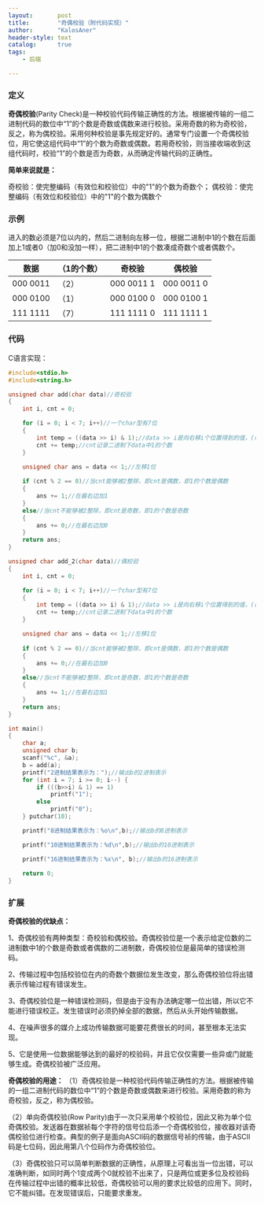 ```yaml
---
layout:       post
title:        "奇偶校验（附代码实现）"
author:       "KalosAner"
header-style: text
catalog:      true
tags:
    - 后端

---
```


### 定义

**奇偶校验**(Parity Check)是一种校验代码传输正确性的方法。根据被传输的一组二进制代码的数位中“1”的个数是奇数或偶数来进行校验。采用奇数的称为奇校验，反之，称为偶校验。采用何种校验是事先规定好的。通常专门设置一个奇偶校验位，用它使这组代码中“1”的个数为奇数或偶数。若用奇校验，则当接收端收到这组代码时，校验“1”的个数是否为奇数，从而确定传输代码的正确性。

**简单来说就是：**

奇校验：使完整编码（有效位和校验位）中的"1"的个数为奇数个；
偶校验：使完整编码（有效位和校验位）中的"1"的个数为偶数个

### 示例

进入的数必须是7位以内的，然后二进制向左移一位，根据二进制中1的个数在后面加上1或者0（加0和没加一样），把二进制中1的个数凑成奇数个或者偶数个。

| 数据     | （1的个数） | 奇校验     | 偶校验     |
| -------- | ----------- | ---------- | ---------- |
| 000 0011 | （2）       | 000 0011 1 | 000 0011 0 |
| 000 0100 | （1）       | 000 0100 0 | 000 0100 1 |
| 111 1111 | （7）       | 111 1111 0 | 111 1111 1 |

### 代码

C语言实现：

```c
#include<stdio.h>
#include<string.h>

unsigned char add(char data)//奇校验 
{
    int i, cnt = 0;

    for (i = 0; i < 7; i++)//一个char型有7位
    {
        int temp = ((data >> i) & 1);//data >> i是向右移i个位置得到的值，((data >> i) & 1)是与1不同的个数
        cnt += temp;//cnt记录二进制下data中1的个数
    }

    unsigned char ans = data << 1;//左移1位 
    
    if (cnt % 2 == 0)//当cnt能够被2整除，即cnt是偶数，即1的个数是偶数
    {
        ans += 1;//在最右边加1
    }
    else//当cnt不能够被2整除，即cnt是奇数，即1的个数是奇数
    {
        ans += 0;//在最右边加0
    }
    return ans;
}

unsigned char add_2(char data)//偶校验 
{
    int i, cnt = 0;

    for (i = 0; i < 7; i++)//一个char型有7位
    {
        int temp = ((data >> i) & 1);//data >> i是向右移i个位置得到的值，((data >> i) & 1)是与1不同的个数
        cnt += temp;//cnt记录二进制下data中1的个数
    }

    unsigned char ans = data << 1;//左移1位 
    
    if (cnt % 2 == 0)//当cnt能够被2整除，即cnt是偶数，即1的个数是偶数
    {
        ans += 0;//在最右边加0
    }
    else//当cnt不能够被2整除，即cnt是奇数，即1的个数是奇数
    {
        ans += 1;//在最右边加1
    }
    return ans;
}

int main()
{
    char a;
    unsigned char b;
    scanf("%c", &a);
    b = add(a);
    printf("2进制结果表示为：");//输出b的2进制表示
    for (int i = 7; i >= 0; i--) {
        if (((b>>i) & 1) == 1)
            printf("1");
        else
            printf("0");
    } putchar(10);

    printf("8进制结果表示为：%o\n",b);//输出b的8进制表示

    printf("10进制结果表示为：%d\n",b);//输出b的10进制表示

    printf("16进制结果表示为：%x\n", b);//输出b的16进制表示
    
    return 0;
}
```

### 扩展

**奇偶校验的优缺点：**

1、奇偶校验有两种类型：奇校验和偶校验。奇偶校验位是一个表示给定位数的二进制数中1的个数是奇数或者偶数的二进制数，奇偶校验位是最简单的错误检测码。

2、传输过程中包括校验位在内的奇数个数据位发生改变，那么奇偶校验位将出错表示传输过程有错误发生。

3、奇偶校验位是一种错误检测码，但是由于没有办法确定哪一位出错，所以它不能进行错误校正。发生错误时必须扔掉全部的数据，然后从头开始传输数据。

4、在噪声很多的媒介上成功传输数据可能要花费很长的时间，甚至根本无法实现。

5、它是使用一位数据能够达到的最好的校验码，并且它仅仅需要一些异或门就能够生成。奇偶校验被广泛应用。

**奇偶校验的用途：**
（1）奇偶校验是一种校验代码传输正确性的方法。根据被传输的一组二进制代码的数位中“1”的个数是奇数或偶数来进行校验。采用奇数的称为奇校验，反之，称为偶校验。

（2）单向奇偶校验(Row Parity)由于一次只采用单个校验位，因此又称为单个位奇偶校验。发送器在数据祯每个字符的信号位后添一个奇偶校验位，接收器对该奇偶校验位进行检查。典型的例子是面向ASCII码的数据信号祯的传输，由于ASCII码是七位码，因此用第八个位码作为奇偶校验位。

（3）奇偶校验只可以简单判断数据的正确性，从原理上可看出当一位出错，可以准确判断，如同时两个1变成两个0就校验不出来了，只是两位或更多位及校验码在传输过程中出错的概率比较低，奇偶校验可以用的要求比较低的应用下。同时，它不能纠错。在发现错误后，只能要求重发。